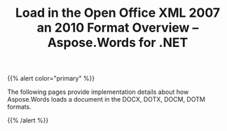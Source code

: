 ﻿---
title: Load in the Open Office XML 2007 an 2010 Format Overview – Aspose.Words for .NET
articleTitle: Load in the Open Office XML 2007 an 2010 Format Overview
linktitle: Load in the Open Office XML 2007 an 2010 Format Overview
description: "Import Open Office XML 2007 and 2010 document using various load options."
type: docs
weight: 70
url: /net/load-in-the-open-office-xml-2007-an-2010-format-overview/
---

{{% alert color="primary" %}}

The following pages provide implementation details about how Aspose.Words loads a document in the DOCX, DOTX, DOCM, DOTM formats.

{{% /alert %}}
